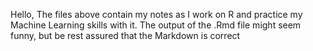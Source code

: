Hello,
The files above contain my notes as I work on R and practice my Machine Learning skills with it.
The output of the .Rmd file might seem funny, but be rest assured that the Markdown is correct
